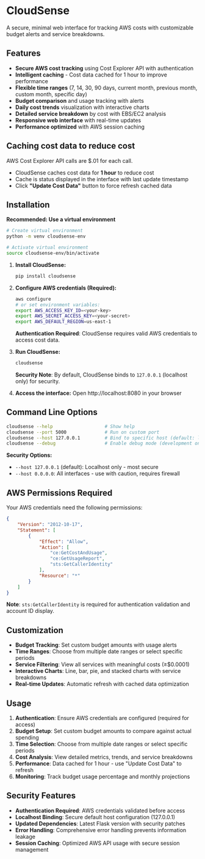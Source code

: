 # CloudSense

A secure, minimal web interface for tracking AWS costs with customizable budget alerts and service breakdowns.

## Features

- **Secure AWS cost tracking** using Cost Explorer API with authentication
- **Intelligent caching** - Cost data cached for 1 hour to improve performance
- **Flexible time ranges** (7, 14, 30, 90 days, current month, previous month, custom month, specific day)
- **Budget comparison** and usage tracking with alerts
- **Daily cost trends** visualization with interactive charts
- **Detailed service breakdown** by cost with EBS/EC2 analysis
- **Responsive web interface** with real-time updates
- **Performance optimized** with AWS session caching

## Caching cost data to reduce cost 

AWS Cost Explorer API calls are $.01 for each call.

- CloudSense caches cost data for **1 hour** to reduce cost
- Cache is status displayed in the interface with last update timestamp
- Click **"Update Cost Data"** button to force refresh cached data

## Installation

**Recommended: Use a virtual environment**
```bash
# Create virtual environment
python -m venv cloudsense-env

# Activate virtual environment
source cloudsense-env/bin/activate
```

1. **Install CloudSense:**
   ```bash
   pip install cloudsense
   ```

2. **Configure AWS credentials (Required):**
   ```bash
   aws configure
   # or set environment variables:
   export AWS_ACCESS_KEY_ID=<your-key>
   export AWS_SECRET_ACCESS_KEY=<your-secret>
   export AWS_DEFAULT_REGION=us-east-1
   ```
   
   **Authentication Required**: CloudSense requires valid AWS credentials to access cost data.

3. **Run CloudSense:**
   ```bash
   cloudsense
   ```
   
   **Security Note**: By default, CloudSense binds to `127.0.0.1` (localhost only) for security.

4. **Access the interface:**
   Open http://localhost:8080 in your browser

## Command Line Options

```bash
cloudsense --help                   # Show help
cloudsense --port 5000              # Run on custom port
cloudsense --host 127.0.0.1         # Bind to specific host (default: localhost)
cloudsense --debug                  # Enable debug mode (development only)
```

**Security Options:**
- `--host 127.0.0.1` (default): Localhost only - most secure
- `--host 0.0.0.0`: All interfaces - use with caution, requires firewall

## AWS Permissions Required

Your AWS credentials need the following permissions:
```json
{
    "Version": "2012-10-17",
    "Statement": [
        {
            "Effect": "Allow",
            "Action": [
                "ce:GetCostAndUsage",
                "ce:GetUsageReport",
                "sts:GetCallerIdentity"
            ],
            "Resource": "*"
        }
    ]
}
```

**Note**: `sts:GetCallerIdentity` is required for authentication validation and account ID display.

## Customization

- **Budget Tracking**: Set custom budget amounts with usage alerts
- **Time Ranges**: Choose from multiple date ranges or select specific periods
- **Service Filtering**: View all services with meaningful costs (≥$0.0001)
- **Interactive Charts**: Line, bar, pie, and stacked charts with service breakdowns
- **Real-time Updates**: Automatic refresh with cached data optimization

## Usage

1. **Authentication**: Ensure AWS credentials are configured (required for access)
2. **Budget Setup**: Set custom budget amounts to compare against actual spending
3. **Time Selection**: Choose from multiple date ranges or select specific periods
4. **Cost Analysis**: View detailed metrics, trends, and service breakdowns
5. **Performance**: Data cached for 1 hour - use "Update Cost Data" to refresh
6. **Monitoring**: Track budget usage percentage and monthly projections

## Security Features

- **Authentication Required**: AWS credentials validated before access
- **Localhost Binding**: Secure default host configuration (127.0.0.1)
- **Updated Dependencies**: Latest Flask version with security patches
- **Error Handling**: Comprehensive error handling prevents information leakage
- **Session Caching**: Optimized AWS API usage with secure session management